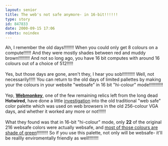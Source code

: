 ```yaml
---
layout: senior
title: The web's not safe anymore- in 16-bit!!!!!!
type: story
id: 847833
date: 2000-09-15 17:06
robots: noindex
---
```

Ah, I remember the old days!!!!!!!! When you could only get 8 colours on a compute!!!!!! And they were mostly shades between red and muddy brown!!!!!!!!! And not so long ago, you have 16 bit computes with around 16 colours out of a choice of 512!!!!! <br/><br/>Yes, but those days are gone, aren't they, I hear you sob!!!!!!!!!! Well, not necessarily!!!!! You can return to the old days of limited pallettes by making your the colours in your website "websafe" in 16 bit "hi-colour" mode!!!!!!!!!!!<br/><br/>Yep, <b><a href="http://hotwired.lycos.com/webmonkey/">Webmonkey</a></b>, one of the few remaining relics left from the long dead <b>Hotwired</b>, have done a little <a href="http://hotwired.lycos.com/webmonkey/templates/print_template.htmlt?meta=/webmonkey/00/37/index2a_meta.html">investigation</a> into the old traditional "web safe" color palette which was used on web browsers in the old 256-colour VGA days, and whether it worked any more or not!!!!!!<br/><br/>What they found was that in 16-bit "hi-colour" mode, only <b>22</b> of the original 216 websafe colors were actually websafe, and <a href="http://hotwired.lycos.com/webmonkey/00/37/stuff2a/complete_websafe_216/reallysafe_palette.html">most of those colours are shade of green</a>!!!!!!!!! So if you use this palette, not only will be websafe- it'll be reallly enviromentally friendly as well!!!!!!!!